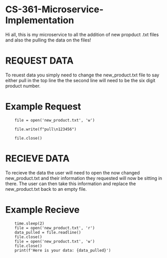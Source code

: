 # CS-361-Microservice-Implementation

Hi all, this is my microservice to all the addition of new propduct .txt files and also the pulling the data on the files!

# REQUEST DATA

To reuest data you simply need to change the new_product.txt file to say either pull in the top line the the second line will need to be the six digit product number.

# Example Request

		file = open('new_product.txt', 'w')
        
		file.write(f"pull\n123456")
        
		file.close() 


# RECIEVE DATA

To recieve the data the user will need to open the now changed new_product.txt and their information they requested will now be sitting in there. The user can then take this information and replace the new_product.txt back to an empty file.

# Example Recieve

        time.sleep(2)
        file = open('new_product.txt', 'r')
        data_pulled = file.readline()
        file.close()
        file = open('new_product.txt', 'w')
        file.close()
        print(f'Here is your data: {data_pulled}')
